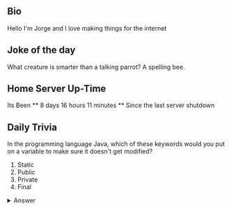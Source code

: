 ## Bio

Hello I'm Jorge and I love making things for the internet

## Joke of the day

What creature is smarter than a talking parrot? A spelling bee.

## Home Server Up-Time

Its Been ** 8 days 16 hours 11 minutes ** Since the last server shutdown


## Daily Trivia

In the programming language Java, which of these keywords would you put on a variable to make sure it doesn&#039;t get modified?
 1. Static
 2. Public
 3. Private
 4. Final



<details>
  <summary>Answer</summary>
  Final
</details>
